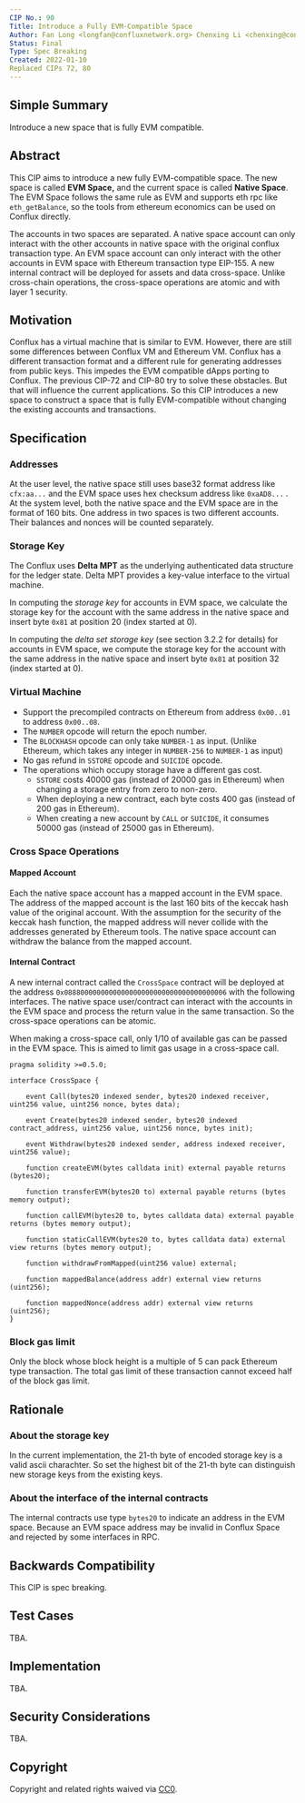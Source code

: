 ```yaml
---
CIP No.: 90
Title: Introduce a Fully EVM-Compatible Space
Author: Fan Long <longfan@confluxnetwork.org> Chenxing Li <chenxing@confluxnetwork.org>
Status: Final
Type: Spec Breaking
Created: 2022-01-10
Replaced CIPs 72, 80
---
```



## Simple Summary

Introduce a new space that is fully EVM compatible. 



## Abstract

This CIP aims to introduce a new fully EVM-compatible space. The new space is called **EVM Space,** and the current space is called **Native Space**. The EVM Space follows the same rule as EVM and supports eth rpc like `eth_getBalance`, so the tools from ethereum economics can be used on Conflux directly. 

The accounts in two spaces are separated. A native space account can only interact with the other accounts in native space with the original conflux transaction type. An EVM space account can only interact with the other accounts in EVM space with Ethereum transaction type EIP-155. A new internal contract will be deployed for assets and data cross-space. Unlike cross-chain operations, the cross-space operations are atomic and with layer 1 security. 



## Motivation

Conflux has a virtual machine that is similar to EVM. However, there are still some differences between Conflux VM and Ethereum VM. Conflux has a different transaction format and a different rule for generating addresses from public keys. This impedes the EVM compatible dApps porting to Conflux. The previous CIP-72 and CIP-80 try to solve these obstacles. But that will influence the current applications. So this CIP introduces a new space to construct a space that is fully EVM-compatible without changing the existing accounts and transactions.



## Specification

### Addresses

At the user level, the native space still uses base32 format address like `cfx:aa...` and the EVM space uses hex checksum address like `0xaAD8...` . At the system level, both the native space and the EVM space are in the format of 160 bits. One address in two spaces is two different accounts. Their balances and nonces will be counted separately. 

### Storage Key

The Conflux uses **Delta MPT** as the underlying authenticated data structure for the ledger state. Delta MPT provides a key-value interface to the virtual machine. 

In computing the *storage key* for accounts in EVM space, we calculate the storage key for the account with the same address in the native space and insert byte `0x81` at position 20 (index started at 0). 

In computing the *delta set storage key* (see section 3.2.2 for details) for accounts in EVM space, we compute the storage key for the account with the same address in the native space and insert byte `0x81` at position 32 (index started at 0). 

### Virtual Machine

- Support the precompiled contracts on Ethereum from address  `0x00..01` to address `0x00..08`.
- The `NUMBER` opcode will return the epoch number.
- The `BLOCKHASH` opcode can only take `NUMBER-1` as input. (Unlike Ethereum, which takes any integer in `NUMBER-256` to `NUMBER-1` as input)
- No gas refund in `SSTORE` opcode and `SUICIDE` opcode.
- The operations which occupy storage have a different gas cost.
    - `SSTORE` costs 40000 gas (instead of 20000 gas in Ethereum) when changing a storage entry from zero to non-zero. 
    - When deploying a new contract, each byte costs 400 gas (instead of 200 gas in Ethereum).
    - When creating a new account by `CALL` or `SUICIDE`, it consumes 50000 gas (instead of 25000 gas in Ethereum).


### Cross Space Operations

#### Mapped Account

Each the native space account has a mapped account in the EVM space. The address of the mapped account is the last 160 bits of the keccak hash value of the original account. With the assumption for the security of the keccak hash function, the mapped address will never collide with the addresses generated by Ethereum tools. The native space account can withdraw the balance from the mapped account. 

#### Internal Contract

A new internal contract called the `CrossSpace` contract will be deployed at the address `0x0888000000000000000000000000000000000006` with the following interfaces. The native space user/contract can interact with the accounts in the EVM space and process the return value in the same transaction. So the cross-space operations can be atomic. 

When making a cross-space call, only 1/10 of available gas can be passed in the EVM space. This is aimed to limit gas usage in a cross-space call. 

```solidity
pragma solidity >=0.5.0;

interface CrossSpace {

    event Call(bytes20 indexed sender, bytes20 indexed receiver, uint256 value, uint256 nonce, bytes data);

    event Create(bytes20 indexed sender, bytes20 indexed contract_address, uint256 value, uint256 nonce, bytes init);

    event Withdraw(bytes20 indexed sender, address indexed receiver, uint256 value);

    function createEVM(bytes calldata init) external payable returns (bytes20);

    function transferEVM(bytes20 to) external payable returns (bytes memory output);

    function callEVM(bytes20 to, bytes calldata data) external payable returns (bytes memory output);

    function staticCallEVM(bytes20 to, bytes calldata data) external view returns (bytes memory output);

    function withdrawFromMapped(uint256 value) external;

    function mappedBalance(address addr) external view returns (uint256);

    function mappedNonce(address addr) external view returns (uint256);
}
```

### Block gas limit

Only the block whose block height is a multiple of 5 can pack Ethereum type transaction. The total gas limit of these transaction cannot exceed half of the block gas limit.



## Rationale

<!--The rationale fleshes out the specification by describing what motivated the design and why particular design decisions were made. It should describe alternate designs that were considered and related work, e.g. how the feature is supported in other languages. The rationale may also provide evidence of consensus within the community, and should discuss important objections or concerns raised during discussion.-->

### About the storage key

In the current implementation, the 21-th byte of encoded storage key is a valid ascii charachter. So set the highest bit of the 21-th byte can distinguish new storage keys from the existing keys. 

### About the interface of the internal contracts

The internal contracts use type `bytes20` to indicate an address in the EVM space. Because an EVM space address may be invalid in Conflux Space and rejected by some interfaces in RPC.  

## Backwards Compatibility

<!--All CIPs that introduce backwards incompatibilities must include a section describing these incompatibilities and their severity. The CIP must explain how the author proposes to deal with these incompatibilities. CIP submissions without a sufficient backwards compatibility treatise may be rejected outright.-->

This CIP is spec breaking. 



## Test Cases

<!--Test cases for an implementation are mandatory for CIPs that are affecting consensus changes. Other CIPs can choose to include links to test cases if applicable.-->

TBA.



## Implementation

<!--The implementations must be completed before any CIP is given status "Final", but it need not be completed before the CIP is accepted. While there is merit to the approach of reaching consensus on the specification and rationale before writing code, the principle of "rough consensus and running code" is still useful when it comes to resolving many discussions of API details.-->

TBA.



## Security Considerations

<!--All CIPs must contain a section that discusses the security implications/considerations relevant to the proposed change. Include information that might be important for security discussions, surfaces risks and can be used throughout the life cycle of the proposal. E.g. include security-relevant design decisions, concerns, important discussions, implementation-specific guidance and pitfalls, an outline of threats and risks and how they are being addressed. CIP submissions missing the "Security Considerations" section will be rejected. a CIP cannot proceed to status "Final" without a Security Considerations discussion deemed sufficient by the reviewers.-->

TBA.



## Copyright

Copyright and related rights waived via [CC0](https://creativecommons.org/publicdomain/zero/1.0/).